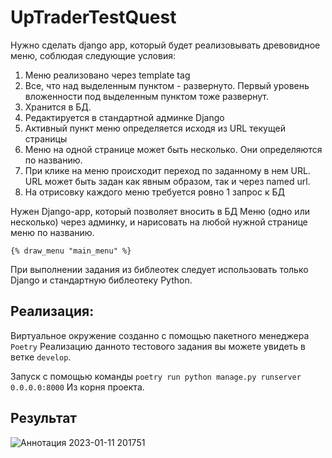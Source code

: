 # UpTraderTestQuest
Нужно сделать django app, который будет реализовывать древовидное меню, соблюдая следующие условия:
1) Меню реализовано через template tag
2) Все, что над выделенным пунктом - развернуто. Первый уровень вложенности под выделенным пунктом тоже развернут.
3) Хранится в БД.
4) Редактируется в стандартной админке Django
5) Активный пункт меню определяется исходя из URL текущей страницы
6) Меню на одной странице может быть несколько. Они определяются по названию.
7) При клике на меню происходит переход по заданному в нем URL. URL может быть задан как явным образом, так и через named url.
8) На отрисовку каждого меню требуется ровно 1 запрос к БД

Нужен Django-app, который позволяет вносить в БД Меню (одно или несколько) через админку, и нарисовать на любой нужной странице меню по названию.

``` {% draw_menu "main_menu" %} ```

При выполнении задания из библеотек следует использовать только Django и стандартную библеотеку Python.


## Реализация:
Виртуальное окружение созданно с помощью пакетного менеджера `Poetry`
Реализацию данното тестового задания вы можете увидеть в ветке `develop`.

Запуск с помощью команды `poetry run python manage.py runserver 0.0.0.0:8000` Из корня проекта.


## Результат
![Аннотация 2023-01-11 201751](https://user-images.githubusercontent.com/101568272/211878273-89db4524-edd2-4e19-a306-a8a98feeba90.png)
